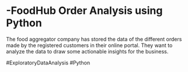 # -FoodHub Order Analysis using Python
The food aggregator company has stored the data of the different orders made by the registered customers in their online portal. They want to analyze the data to draw some actionable insights for the business. 

#ExploratoryDataAnalysis #Python 
